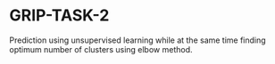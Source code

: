 # GRIP-TASK-2
Prediction using unsupervised learning while at the same time finding optimum number of  clusters using elbow method.
